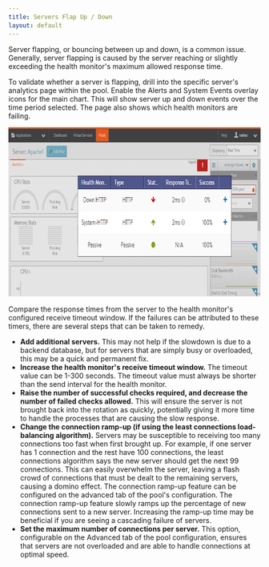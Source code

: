 ```yaml
---
title: Servers Flap Up / Down
layout: default
---
```

Server flapping, or bouncing between up and down, is a common issue. Generally, server flapping is caused by the server reaching or slightly exceeding the health monitor's maximum allowed response time.

To validate whether a server is flapping, drill into the specific server's analytics page within the pool. Enable the Alerts and System Events overlay icons for the main chart. This will show server up and down events over the time period selected. The page also shows which health monitors are failing.

<a href="img/HealthMonitor2.png"><img src="img/HealthMonitor2.png" alt="HealthMonitor2" width="800" height="338"></a>

Compare the response times from the server to the health monitor's configured receive timeout window. If the failures can be attributed to these timers, there are several steps that can be taken to remedy.

* **Add additional servers.** This may not help if the slowdown is due to a backend database, but for servers that are simply busy or overloaded, this may be a quick and permanent fix.
* **Increase the health monitor's receive timeout window.** The timeout value can be 1-300 seconds. The timeout value must always be shorter than the send interval for the health monitor.
* **Raise the number of successful checks required, and decrease the number of failed checks allowed.** This will ensure the server is not brought back into the rotation as quickly, potentially giving it more time to handle the processes that are causing the slow response.
* **Change the connection ramp-up (if using the least connections load-balancing algorithm).** Servers may be susceptible to receiving too many connections too fast when first brought up. For example, if one server has 1 connection and the rest have 100 connections, the least connections algorithm says the new server should get the next 99 connections. This can easily overwhelm the server, leaving a flash crowd of connections that must be dealt to the remaining servers, causing a domino effect. The connection ramp-up feature can be configured on the advanced tab of the pool's configuration. The connection ramp-up feature slowly ramps up the percentage of new connections sent to a new server. Increasing the ramp-up time may be beneficial if you are seeing a cascading failure of servers.
* **Set the maximum number of connections per server.** This option, configurable on the Advanced tab of the pool configuration, ensures that servers are not overloaded and are able to handle connections at optimal speed.